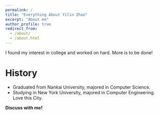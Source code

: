 ```yaml
---
permalink: /
title: "Everything About Yilin Zhao"
excerpt: "About me"
author_profile: true
redirect_from: 
  - /about/
  - /about.html
---
```

I found my interest in college and worked on hard. More is to be done!

# History
- Graduated from Nankai University, majored in Computer Science.
- Studying in New York University, majored in Computer Engineering. Love this City.



**Discuss with me!**
